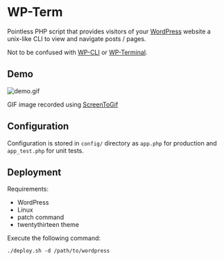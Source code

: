 WP-Term
=======

Pointless PHP script that provides visitors of your [WordPress](https://github.com/WordPress/WordPress) website a unix-like CLI to view and navigate posts / pages.

Not to be confused with [WP-CLI](https://github.com/wp-cli/wp-cli) or [WP-Terminal](http://wordpress.org/plugins/wp-terminal/).

Demo
----
![demo.gif](https://raw.githubusercontent.com/ockcyp/wp-term/master/demo.gif)

GIF image recorded using [ScreenToGif](http://screentogif.codeplex.com/)

Configuration
-------------
Configuration is stored in `config/` directory as `app.php` for production
and `app_test.php` for unit tests.

Deployment
----------
Requirements:
* WordPress
* Linux
* patch command
* twentythirteen theme

Execute the following command:
```
./deploy.sh -d /path/to/wordpress
```
